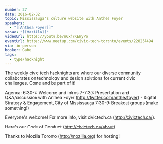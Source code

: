 ```yaml
---
number: 27
date: 2016-02-02
topic: Mississauga's culture website with Anthea Foyer
speakers:
  - "[[Anthea Foyer]]"
venue: "[[Mozilla]]"
videoUrl: https://youtu.be/n6xh7KEWyPo
eventUrl: https://www.meetup.com/civic-tech-toronto/events/228257494
via: in-person
booker: Gabe
tags:
  - type/hacknight
---
```


The weekly civic tech hacknights are where our diverse community collaborates on technology and design solutions for current civic challenges. Come and be part of it!

Agenda:
6:30-7: Welcome and intros
7-7:30: Presentation and Q&A/discussion with Anthea Foyer (http://twitter.com/antheafoyer) - Digital Strategy & Engagement, City of Mississauga
7:30-9: Breakout groups (make something!)

Everyone's welcome! For more info, visit civictech.ca (http://civictech.ca/).

Here's our Code of Conduct (http://civictech.ca/about).

Thanks to Mozilla Toronto (http://mozilla.org) for hosting!